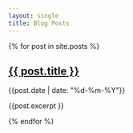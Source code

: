 ```yaml
---
layout: single
title: Blog Posts
---
```


{% for post in site.posts %}
<h2><a href="{{ post.url }}">{{ post.title }}</a></h2>
<p>{{post.date | date: "%d-%m-%Y"}}</p>
<p>{{post.excerpt }}</p>
{% endfor %}
